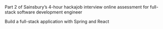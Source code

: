 Part 2 of Sainsbury’s 4-hour hackajob interview online assessment for full-stack software development engineer

Build a full-stack application with Spring and React
